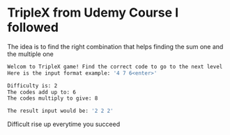# TripleX from Udemy Course I followed

The idea is to find the right combination that helps finding the sum one and the multiple one

```bash
Welcom to TripleX game! Find the correct code to go to the next level
Here is the input format example: '4 7 6<enter>'

Difficulty is: 2
The codes add up to: 6
The codes multiply to give: 8

The result input would be: '2 2 2'

```

Difficult rise up everytime you succeed
